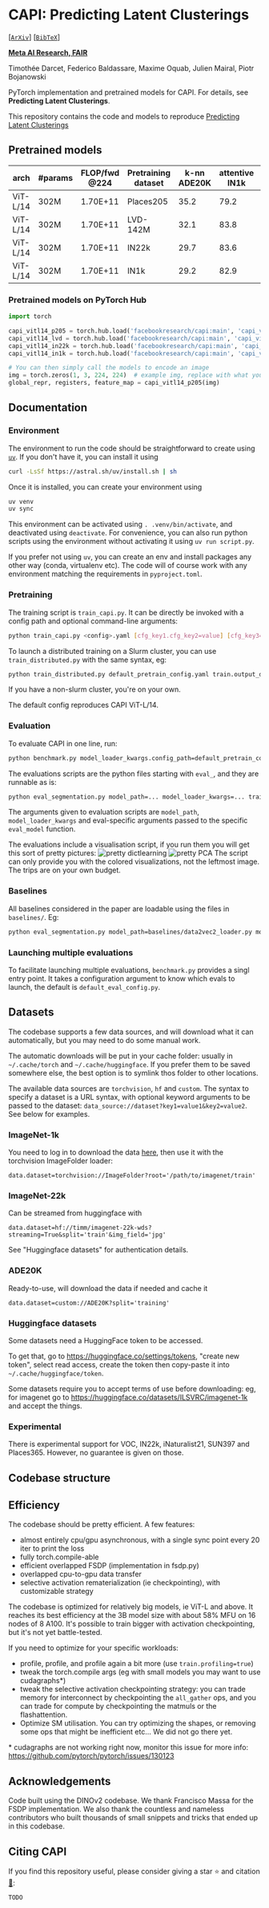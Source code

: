 # CAPI: Predicting Latent Clusterings
[[`ArXiv`](#TODO)] [[`BibTeX`](#citing-capi)]

**[Meta AI Research, FAIR](https://ai.facebook.com/research/)**

Timothée Darcet,
Federico Baldassare,
Maxime Oquab,
Julien Mairal,
Piotr Bojanowski

PyTorch implementation and pretrained models for CAPI. For details, see **Predicting Latent Clusterings**.  


This repository contains the code and models to reproduce [Predicting Latent Clusterings](TODO)


## Pretrained models
| arch     | #params | FLOP/fwd @224 | Pretraining dataset | k-nn ADE20K | attentive IN1k | weights |
|----------|---------|---------------|---------------------|-------------|----------------|---------|
| ViT-L/14 | 302M    |      1.70E+11 | Places205           |        35.2 |           79.2 | [weights](https://dl.fbaipublicfiles.com/capi/capi_vitl14_p205.pth)   |
| ViT-L/14 | 302M    |      1.70E+11 | LVD-142M            |        32.1 |           83.8 | [weights](https://dl.fbaipublicfiles.com/capi/capi_vitl14_lvd.pth)   |
| ViT-L/14 | 302M    |      1.70E+11 | IN22k               |        29.7 |           83.6 | [weights](https://dl.fbaipublicfiles.com/capi/capi_vitl14_i22k.pth)   |
| ViT-L/14 | 302M    |      1.70E+11 | IN1k                |        29.2 |           82.9 | [weights](https://dl.fbaipublicfiles.com/capi/capi_vitl14_in1k.pth)   |

### Pretrained models on PyTorch Hub
```python
import torch

capi_vitl14_p205 = torch.hub.load('facebookresearch/capi:main', 'capi_vitl14_p205')
capi_vitl14_lvd = torch.hub.load('facebookresearch/capi:main', 'capi_vitl14_lvd')
capi_vitl14_in22k = torch.hub.load('facebookresearch/capi:main', 'capi_vitl14_in22k')
capi_vitl14_in1k = torch.hub.load('facebookresearch/capi:main', 'capi_vitl14_in1k')

# You can then simply call the models to encode an image
img = torch.zeros(1, 3, 224, 224)  # example img, replace with what you want to encode
global_repr, registers, feature_map = capi_vitl14_p205(img)

```

## Documentation

### Environment

The environment to run the code should be straightforward to create using [`uv`](https://github.com/astral-sh/uv). If you don't have it, you can install it using
```bash
curl -LsSf https://astral.sh/uv/install.sh | sh
```
Once it is installed, you can create your environment using 
```bash
uv venv
uv sync
```

This environment can be activated using `. .venv/bin/activate`, and deactivated using `deactivate`. For convenience, you can also run python scripts using the environment without activating it using `uv run script.py`.

If you prefer not using `uv`, you can create an env and install packages any other way (conda, virtualenv etc). The code will of course work with any environment matching the requirements in `pyproject.toml`.

### Pretraining
The training script is `train_capi.py`. It can be directly be invoked with a config path and optional command-line arguments:
```bash
python train_capi.py <config>.yaml [cfg_key1.cfg_key2=value] [cfg_key3=other_value] ...
```
To launch a distributed training on a Slurm cluster, you can use `train_distributed.py` with the same syntax, eg:
```bash
python train_distributed.py default_pretrain_config.yaml train.output_dir=/path/to/whatev
```
If you have a non-slurm cluster, you're on your own.

The default config reproduces CAPI ViT-L/14.

### Evaluation
To evaluate CAPI in one line, run:
```bash
python benchmark.py model_loader_kwargs.config_path=default_pretrain_config.yaml pretrained_weights=/path/to/weights.pth
```

The evaluations scripts are the python files starting with `eval_`, and they are runnable as is:
```bash
python eval_segmentation.py model_path=... model_loader_kwargs=... train_dataset_name=... test_dataset_name=...
```
The arguments given to evaluation scripts are `model_path`, `model_loader_kwargs` and eval-specific arguments passed to the specific `eval_model` function.

The evaluations include a visualisation script, if you run them you will get this sort of pretty pictures:
![pretty dictlearning](imgs/capi_lvd_dictlearning_896_kalymnos.png)
![pretty PCA](imgs/capi_lvd_pca_1792_capri.png)
The script can only provide you with the colored visualizations, not the leftmost image. The trips are on your own budget.

### Baselines
All baselines considered in the paper are loadable using the files in `baselines/`. Eg:
```bash
python eval_segmentation.py model_path=baselines/data2vec2_loader.py model_loader_kwargs.model_name=data2vec2_vitb16
```

### Launching multiple evaluations
To facilitate launching multiple evaluations, `benchmark.py` provides a singl entry point. It takes a configuration argument to know which evals to launch, the default is `default_eval_config.py`.

## Datasets
The codebase supports a few data sources, and will download what it can automatically, but you may need to do some manual work.

The automatic downloads will be put in your cache folder: usually in `~/.cache/torch` and `~/.cache/huggingface`. If you prefer them to be saved somewhere else, the best option is to symlink thos folder to other locations.

The available data sources are `torchvision`, `hf` and `custom`. The syntax to specify a dataset is a URL syntax, with optional keyword arguments to be passed to the dataset: `data_source://dataset?key1=value1&key2=value2`. See below for examples.

### ImageNet-1k

You need to log in to download the data [here](https://imagenet.stanford.edu/), then use it with the torchvision ImageFolder loader:
```
data.dataset=torchvision://ImageFolder?root='/path/to/imagenet/train'
```

### ImageNet-22k
Can be streamed from huggingface with
```
data.dataset=hf://timm/imagenet-22k-wds?streaming=True&split='train'&img_field='jpg'
```
See "Huggingface datasets" for authentication details.

### ADE20K
Ready-to-use, will download the data if needed and cache it 
```
data.dataset=custom://ADE20K?split='training'
```

### Huggingface datasets
Some datasets need a HuggingFace token to be accessed.

To get that, go to https://huggingface.co/settings/tokens, "create new token", select read access, create the token then copy-paste it into `~/.cache/huggingface/token`.

Some datasets require you to accept terms of use before downloading: eg, for imagenet go to https://huggingface.co/datasets/ILSVRC/imagenet-1k and accept the things.

### Experimental
There is experimental support for VOC, IN22k, iNaturalist21, SUN397 and Places365. However, no guarantee is given on those.

## Codebase structure

## Efficiency
The codebase should be pretty efficient. A few features:
- almost entirely cpu/gpu asynchronous, with a single sync point every 20 iter to print the loss
- fully torch.compile-able
- efficient overlapped FSDP (implementation in fsdp.py)
- overlapped cpu-to-gpu data transfer
- selective activation rematerialization (ie checkpointing), with customizable strategy

The codebase is optimized for relatively big models, ie ViT-L and above. It reaches its best efficiency at the 3B model size with about 58% MFU on 16 nodes of 8 A100. It's possible to train bigger with activation checkpointing, but it's not yet battle-tested.

If you need to optimize for your specific workloads:
- profile, profile, and profile again a bit more (use `train.profiling=true`)
- tweak the torch.compile args (eg with small models you may want to use cudagraphs\*)
- tweak the selective activation checkpointing strategy: you can trade memory for interconnect by checkpointing the `all_gather` ops, and you can trade for compute by checkpointing the matmuls or the flashattention.
- Optimize SM utilisation. You can try optimizing the shapes, or removing some ops that might be inefficient etc... We did not go there yet.

\* cudagraphs are not working right now, monitor this issue for more info: https://github.com/pytorch/pytorch/issues/130123


## Acknowledgements
Code built using the DINOv2 codebase. We thank Francisco Massa for the FSDP implementation. We also thank the countless and nameless contributors who built thousands of small snippets and tricks that ended up in this codebase.

## Citing CAPI

If you find this repository useful, please consider giving a star :star: and citation [:t-rex:](wrong_animal):

```
TODO
```
